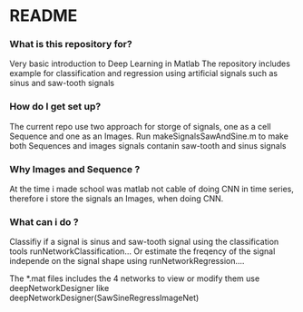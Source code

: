 # README #

### What is this repository for? ###

Very basic introduction to Deep Learning in Matlab
The repository includes example for classification and regression using artificial signals such as sinus and saw-tooth signals



### How do I get set up? ###

The current repo use two approach for storge of signals, one as a cell Sequence and one as an Images. 
Run makeSignalsSawAndSine.m  to make both  Sequences and images signals contanin saw-tooth and sinus signals 

### Why Images and Sequence ? ###
At the time i made school was matlab not cable of doing CNN in time series, therefore i store the signals an Images, when doing CNN.

### What can i do ? ###

Classifiy if a signal is sinus and saw-tooth signal using the classification tools runNetworkClassification...
Or estimate the freqency of the signal independe on the signal shape using runNetworkRegression....

The *.mat files includes the 4 networks to view or modify them use deepNetworkDesigner
like 
deepNetworkDesigner(SawSineRegressImageNet)
 
